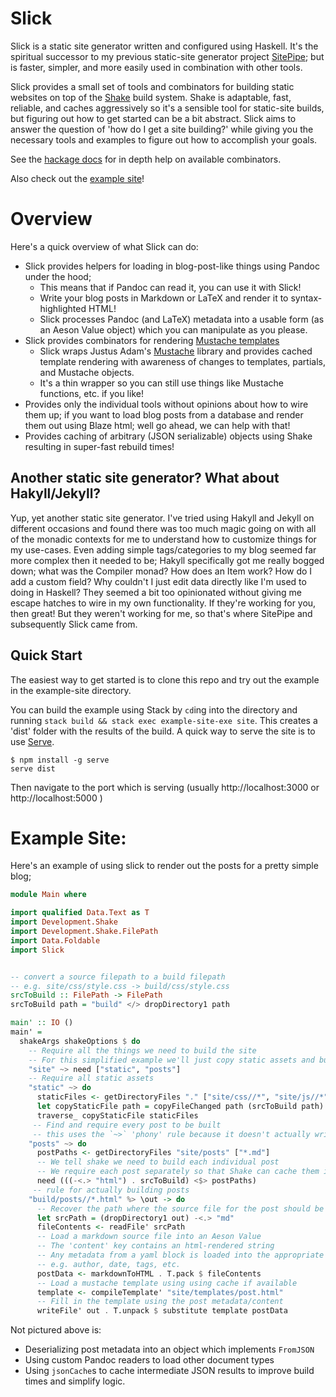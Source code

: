 # Slick

Slick is a static site generator written and configured using Haskell. It's the spiritual successor to my previous
static-site generator project [SitePipe](https://github.com/chrispenner/SitePipe/); but is faster, simpler, and more
easily used in combination with other tools.

Slick provides a small set of tools and combinators for building static
websites on top of the [Shake](https://shakebuild.com/) build system. Shake is
adaptable, fast, reliable, and caches aggressively so it's a sensible tool for
static-site builds, but figuring out how to get started can be a bit abstract. Slick aims to answer the question of
'how do I get a site building?' while giving you the necessary tools and examples to figure out how to accomplish your
goals.

See the [hackage docs](https://hackage.haskell.org/package/slick) for in depth help on available combinators.

Also check out the [example site](https://github.com/ChrisPenner/Slick/blob/master/example-site/app/Main.hs)!

# Overview

Here's a quick overview of what Slick can do:

-   Slick provides helpers for loading in blog-post-like things using Pandoc
    under the hood;
    -   This means that if Pandoc can read it, you can use it with Slick!
    -   Write your blog posts in Markdown or LaTeX and render it to
        syntax-highlighted HTML!
    -   Slick processes Pandoc (and LaTeX) metadata into a usable form (as an
        Aeson Value object) which you can manipulate as you please.
- Slick provides combinators for rendering [Mustache templates](https://mustache.github.io/)
    - Slick wraps Justus Adam's [Mustache](http://hackage.haskell.org/package/mustache-2.3.0/docs/Text-Mustache.html)
        library and provides cached template rendering with awareness of changes to templates, partials, and Mustache
        objects.
    - It's a thin wrapper so you can still use things like Mustache functions, etc. if you like!
- Provides only the individual tools without opinions about how to wire them up; if you want to load blog posts from 
    a database and render them out using Blaze html; well go ahead, we can help with that!
- Provides caching of arbitrary (JSON serializable) objects using Shake resulting in super-fast rebuild times! 

Another static site generator? What about Hakyll/Jekyll?
--------------------------------------------------------

Yup, yet another static site generator. I've tried using Hakyll and Jekyll on
different occasions and found there was too much magic going on with all of the
monadic contexts for me to understand how to customize things for my use-cases.
Even adding simple tags/categories to my blog seemed far more complex then it
needed to be; Hakyll specifically got me really bogged down; what was the
Compiler monad? How does an Item work? How do I add a custom field? Why
couldn't I just edit data directly like I'm used to doing in Haskell? They
seemed a bit too opinionated without giving me escape hatches to wire in my own
functionality. If they're working for you, then great! But they weren't working
for me, so that's where SitePipe and subsequently Slick came from.

Quick Start
---------------

The easiest way to get started is to clone this repo and try out
the example in the example-site directory. 

You can build the example using Stack by `cd`ing into the directory and running
`stack build && stack exec example-site-exe site`. This creates a 'dist' folder with the
results of the build. A quick way to serve the site is to use [Serve](https://www.npmjs.com/package/serve).

```shell
$ npm install -g serve
serve dist
```

Then navigate to the port which is serving (usually http://localhost:3000 or http://localhost:5000 )


# Example Site:

Here's an example of using slick to render out the posts for a pretty simple blog;

```haskell
module Main where

import qualified Data.Text as T
import Development.Shake
import Development.Shake.FilePath
import Data.Foldable
import Slick


-- convert a source filepath to a build filepath
-- e.g. site/css/style.css -> build/css/style.css
srcToBuild :: FilePath -> FilePath
srcToBuild path = "build" </> dropDirectory1 path

main' :: IO ()
main' =
  shakeArgs shakeOptions $ do
    -- Require all the things we need to build the site
    -- For this simplified example we'll just copy static assets and build a page for each post
    "site" ~> need ["static", "posts"]
    -- Require all static assets
    "static" ~> do
      staticFiles <- getDirectoryFiles "." ["site/css//*", "site/js//*", "site/images//*"]
      let copyStaticFile path = copyFileChanged path (srcToBuild path)
      traverse_ copyStaticFile staticFiles
     -- Find and require every post to be built
     -- this uses the `~>` 'phony' rule because it doesn't actually write any files on its own
    "posts" ~> do
      postPaths <- getDirectoryFiles "site/posts" ["*.md"]
      -- We tell shake we need to build each individual post
      -- We require each post separately so that Shake can cache them individually
      need (((-<.> "html") . srcToBuild) <$> postPaths)
     -- rule for actually building posts
    "build/posts//*.html" %> \out -> do 
      -- Recover the path where the source file for the post should be
      let srcPath = (dropDirectory1 out) -<.> "md"
      fileContents <- readFile' srcPath
      -- Load a markdown source file into an Aeson Value 
      -- The 'content' key contains an html-rendered string
      -- Any metadata from a yaml block is loaded into the appropriate keys in the Aeson object
      -- e.g. author, date, tags, etc.
      postData <- markdownToHTML . T.pack $ fileContents
      -- Load a mustache template using using cache if available
      template <- compileTemplate' "site/templates/post.html"
      -- Fill in the template using the post metadata/content
      writeFile' out . T.unpack $ substitute template postData
```

Not pictured above is:

- Deserializing post metadata into an object which implements `FromJSON`
- Using custom Pandoc readers to load other document types
- Using `jsonCache`s to cache intermediate JSON results to improve build times and simplify logic.
